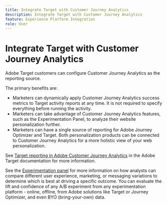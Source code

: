 ```yaml
---
title: Integrate Target with Customer Journey Analytics
description: Integrate Target with Customer Journey Analytics
feature: Experience Platform Integration
role: User
---
```

# Integrate Target with Customer Journey Analytics

Adobe Target customers can configure Customer Journey Analytics as the reporting source. 

The primary benefits are:

* Marketers can dynamically apply Customer Journey Analytics success metrics to Target activity reports at any time. It is not required to specify everything before running the activity.
* Marketers can take advantage of Customer Journey Analytics features, such as the Experimentation Panel, to analyze their website personalization further.
* Marketers can have a single source of reporting for Adobe Journey Optimizer and Target. Both personalization products can be connected to Customer Journey Analytics for a more holistic view of your web personalization.

See [Target reporting in Adobe Customer Journey Analytics](https://experienceleague.adobe.com/en/docs/target/using/integrate/cja/target-reporting-in-cja) in the Adobe Target documentation for more information.

See the [Experimentation panel](../analysis-workspace/c-panels/experimentation.md) for more information on how analysts can compare different user experience, marketing, or messaging variations to determine which is best at driving a specific outcome. You can evaluate the lift and confidence of any A/B experiment from any experimentation platform - online, offline, from Adobe solutions like Target or Journey Optimizer, and even BYO (bring-your-own) data.
